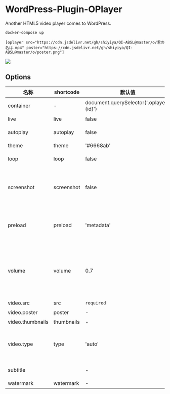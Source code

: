 # WordPress-Plugin-OPlayer

Another HTML5 video player comes to WordPress.

```shell
docker-compose up
```

```
[oplayer src="https://cdn.jsdelivr.net/gh/shiyiya/QI-ABSL@master/o/君の名は.mp4" poster="https://cdn.jsdelivr.net/gh/shiyiya/QI-ABSL@master/o/poster.png"]
```

![](https://pic.peo.pw/a/2022/10/21/635223f766bc0.png)

## Options

| 名称             | shortcode  | 默认值                                  | 描述                                                                   |
| ---------------- | ---------- | --------------------------------------- | ---------------------------------------------------------------------- |
| container        | -          | document.querySelector('.oplayer-{id}') | 播放器容器元素                                                         |
| live             | live       | false                                   | 是否直播                                                               |
| autoplay         | autoplay   | false                                   | 视频自动播放                                                           |
| theme            | theme      | '#6668ab'                               | 主题色                                                                 |
| loop             | loop       | false                                   | 视频循环播放                                                           |
| screenshot       | screenshot | false                                   | 开启截图，如果开启，视频和视频封面需要开启跨域                         |
| preload          | preload    | 'metadata'                              | 预加载，可选值: 'none', 'metadata', 'auto'                             |
| volume           | volume     | 0.7                                     | 默认音量，请注意播放器会记忆用户设置，用户手动设置音量后默认音量即失效 |
| video.src        | src        | `required`                              | 视频链接                                                               |
| video.poster     | poster     | -                                       | 视频封面                                                               |
| video.thumbnails | thumbnails | -                                       | 视频缩略图                                                             |
| video.type       | type       | 'auto'                                  | 可选值: 'auto', 'hls', 'dash', 'normal'                                |
| subtitle         |            | -                                       | 外挂字幕链接                                                           |
| watermark        | watermark  | -                                       | 水印地址                                                               |
